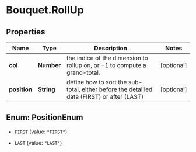 # Bouquet.RollUp

## Properties
Name | Type | Description | Notes
------------ | ------------- | ------------- | -------------
**col** | **Number** | the indice of the dimension to rollup on, or -1 to compute a grand-total. | [optional] 
**position** | **String** | define how to sort the sub-total, either before the detailled data (FIRST) or after (LAST) | [optional] 


<a name="PositionEnum"></a>
## Enum: PositionEnum


* `FIRST` (value: `"FIRST"`)

* `LAST` (value: `"LAST"`)




